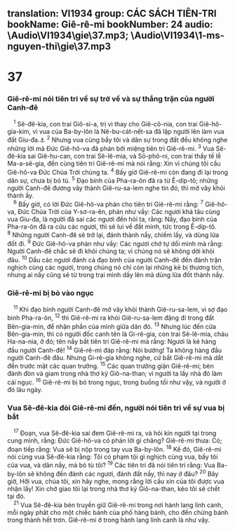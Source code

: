 translation: VI1934
group: CÁC SÁCH TIÊN-TRI
bookName: Giê-rê-mi 
bookNumber: 24
audio: \Audio\VI1934\gie\37.mp3; \Audio\VI1934\1-ms-nguyen-thi\gie\37.mp3
-------

<div class="title"><h1>37</h1><h3>Giê-rê-mi nói tiên tri về sự trở về và sự thắng trận của người Canh-đê</h3></div>
<span class="verse gie_37_1"> <sup>1</sup> Sê-đê-kia, con trai Giô-si-a, trị vì thay cho Giê-cô-nia, con trai Giê-hô-gia-kim, vì vua của Ba-by-lôn là Nê-bu-cát-nết-sa đã lập người lên làm vua đất Giu-đa.<a data-toggle="tooltip" data-placement="bottom" title="2Vua 24:17; 2Su 36:10">⚓</a></span>
<span class="verse gie_37_2"><sup>2</sup> Nhưng vua cùng bầy tôi và dân sự trong đất đều không nghe những lời mà Đức Giê-hô-va đã phán bởi miệng tiên tri Giê-rê-mi. </span>
<span class="verse gie_37_3"><sup>3</sup> Vua Sê-đê-kia sai Giê-hu-can, con trai Sê-lê-mia, và Sô-phô-ni, con trai thầy tế lễ Ma-a-sê-gia, đến cùng tiên tri Giê-rê-mi mà nói rằng: Xin vì chúng tôi cầu Giê-hô-va Đức Chúa Trời chúng ta. </span>
<span class="verse gie_37_4"><sup>4</sup> Bấy giờ Giê-rê-mi còn đang đi lại trong dân sự, chưa bị bỏ tù. </span>
<span class="verse gie_37_5"><sup>5</sup> Đạo binh của Pha-ra-ôn đã ra từ Ê-díp-tô; những người Canh-đê đương vây thành Giê-ru-sa-lem nghe tin đó, thì mở vây khỏi thành ấy. <br/></span>
<span class="verse gie_37_6"> <sup>6</sup> Bấy giờ, có lời Đức Giê-hô-va phán cho tiên tri Giê-rê-mi rằng: </span>
<span class="verse gie_37_7"><sup>7</sup> Giê-hô-va, Đức Chúa Trời của Y-sơ-ra-ên, phán như vầy: Các ngươi khá tâu cùng vua Giu-đa, là người đã sai các ngươi đến hỏi ta, rằng: Nầy, đạo binh của Pha-ra-ôn đã ra cứu các ngươi, thì sẽ lui về đất mình, tức trong Ê-díp-tô. </span>
<span class="verse gie_37_8"><sup>8</sup> Những người Canh-đê sẽ trở lại, đánh thành nầy, chiếm lấy, và dùng lửa đốt đi. </span>
<span class="verse gie_37_9"><sup>9</sup> Đức Giê-hô-va phán như vầy: Các ngươi chớ tự dối mình mà rằng: Người Canh-đê chắc sẽ đi khỏi chúng ta; vì chúng nó sẽ không dời khỏi đâu. </span>
<span class="verse gie_37_10"><sup>10</sup> Dầu các ngươi đánh cả đạo binh của người Canh-đê đến đánh trận nghịch cùng các ngươi, trong chúng nó chỉ còn lại những kẻ bị thương tích, nhưng ai nấy cũng sẽ từ trong trại mình dấy lên mà dùng lửa đốt thành nầy. <br/></span>
<div class="title"><h3>Giê-rê-mi bị bỏ vào ngục</h3></div>
<span class="verse gie_37_11"> <sup>11</sup> Khi đạo binh người Canh-đê mở vây khỏi thành Giê-ru-sa-lem, vì sợ đạo binh Pha-ra-ôn, </span>
<span class="verse gie_37_12"><sup>12</sup> thì Giê-rê-mi ra khỏi Giê-ru-sa-lem đặng đi trong đất Bên-gia-min, để nhận phần của mình giữa dân đó. </span>
<span class="verse gie_37_13"><sup>13</sup> Nhưng lúc đến cửa Bên-gia-min, thì có người đốc canh tên là Gi-rê-gia, con trai Sê-lê-mia, cháu Ha-na-nia, ở đó; tên nầy bắt tiên tri Giê-rê-mi mà rằng: Ngươi là kẻ hàng đầu người Canh-đê! </span>
<span class="verse gie_37_14"><sup>14</sup> Giê-rê-mi đáp rằng: Nói bướng! Ta không hàng đầu người Canh-đê đâu. Nhưng Gi-rê-gia không nghe, cứ bắt Giê-rê-mi mà dắt đến trước mặt các quan trưởng. </span>
<span class="verse gie_37_15"><sup>15</sup> Các quan trưởng giận Giê-rê-mi; bèn đánh đòn và giam trong nhà thơ ký Giô-na-than; vì người ta lấy nhà đó làm cái ngục. </span>
<span class="verse gie_37_16"><sup>16</sup> Giê-rê-mi bị bỏ trong ngục, trong buồng tối như vậy, và người ở đó lâu ngày. <br/></span>
<div class="title"><h3>Vua Sê-đê-kia đòi Giê-rê-mi đến, người nói tiên tri về sự vua bị bắt</h3></div>
<span class="verse gie_37_17"> <sup>17</sup> Đoạn, vua Sê-đê-kia sai đem Giê-rê-mi ra, và hỏi kín người tại trong cung mình, rằng: Đức Giê-hô-va có phán lời gì chăng? Giê-rê-mi thưa: Có; đoạn tiếp rằng: Vua sẽ bị nộp trong tay vua Ba-by-lôn. </span>
<span class="verse gie_37_18"><sup>18</sup> Kế đó, Giê-rê-mi nói cùng vua Sê-đê-kia rằng: Tôi có phạm tội gì nghịch cùng vua, bầy tôi của vua, và dân nầy, mà bỏ tù tôi? </span>
<span class="verse gie_37_19"><sup>19</sup> Các tiên tri đã nói tiên tri rằng: Vua Ba-by-lôn sẽ không đến đánh các ngươi, đánh đất nầy, thì nay ở đâu? </span>
<span class="verse gie_37_20"><sup>20</sup> Bây giờ, Hỡi vua, chúa tôi, xin hãy nghe, mong rằng lời cầu xin của tôi được vua nhận lấy! Xin chớ giao tôi lại trong nhà thơ ký Giô-na-than, kẻo tôi sẽ chết tại đó. <br/></span>
<span class="verse gie_37_21"> <sup>21</sup> Vua Sê-đê-kia bèn truyền giữ Giê-rê-mi trong nơi hành lang lính canh, mỗi ngày phát cho một chiếc bánh của phố hàng bánh, cho đến chừng bánh trong thành hết trơn. Giê-rê-mi ở trong hành lang lính canh là như vậy. <br/></span>
